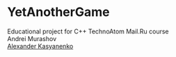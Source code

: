 # YetAnotherGame
Educational project for C++ TechnoAtom Mail.Ru course</br>
Andrei Murashov</br>
<a href="https://github.com/Atlaster">Alexander Kasyanenko</a>
